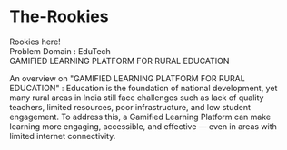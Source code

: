 # The-Rookies
Rookies here!<br>
Problem Domain : EduTech <br>
GAMIFIED LEARNING PLATFORM FOR RURAL EDUCATION<br>

An overview on "GAMIFIED LEARNING PLATFORM FOR RURAL EDUCATION" :
Education is the foundation of national development, yet many rural areas in India still face challenges such as lack of quality teachers, limited resources, poor infrastructure, and low student engagement. To address this, a Gamified Learning Platform can make learning more engaging, accessible, and effective — even in areas with limited internet connectivity.
